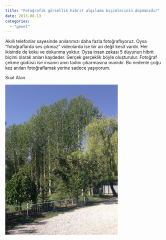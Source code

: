 ```yaml
---
title: "Fotoğrafik görsellik hibrit algılama biçimlerinin düşmanıdır"
date: 2013-08-13
categories: 
  - "genel"
---
```


  

Akıllı telefonlar sayesinde anılarımızı daha fazla fotoğraflıyoruz. Oysa “fotoğraflarda ses çıkmaz” videolarda ise bir an değil kesit vardır. Her ikisinde de koku ve dokunma yoktur. Oysa insan zekası 5 duyunun hibrit biçimi olarak anları kaydeder. Gerçek gerçeklik böyle oluşturulur. Fotoğraf çekme güdüsü ise insanın anın tadını çıkarmasına manidir. Bu nedenle çoğu kez anıları fotoğraflamak yerine sadece yaşıyorum.

  

Suat Atan

[![](/images/blogger-image-1846916442.jpg)](https://lh5.googleusercontent.com/-piIbqffcxF8/UgnEkZ_m3AI/AAAAAAAAIyo/a2T9HMK4GlU/s640/blogger-image-1846916442.jpg)
